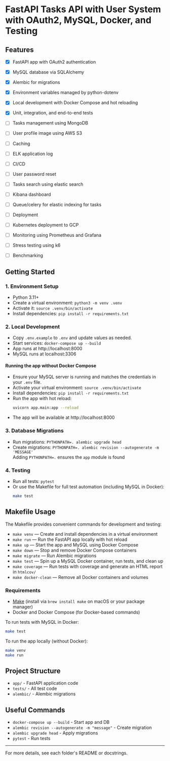 # FastAPI Tasks API with User System with OAuth2, MySQL, Docker, and Testing

## Features
- [x] FastAPI app with OAuth2 authentication
- [x] MySQL database via SQLAlchemy
- [x] Alembic for migrations
- [x] Environment variables managed by python-dotenv
- [x] Local development with Docker Compose and hot reloading
- [x] Unit, integration, and end-to-end tests
- [ ] Tasks management using MongoDB
- [ ] User profile image using AWS S3
- [ ] Caching
- [ ] ELK application log
- [ ] CI/CD
- [ ] User password reset
- [ ] Tasks search using elastic search
- [ ] Kibana dashboard
- [ ] Queue/celery for elastic indexing for tasks
- [ ] Deployment
- [ ] Kubernetes deployment to GCP
- [ ] Monitoring using Prometheus and Grafana
- [ ] Stress testing using k6
- [ ] Benchmarking


## Getting Started

### 1. Environment Setup
- Python 3.11+
- Create a virtual environment: `python3 -m venv .venv`
- Activate it: `source .venv/bin/activate`
- Install dependencies: `pip install -r requirements.txt`

### 2. Local Development
- Copy `.env.example` to `.env` and update values as needed.
- Start services: `docker-compose up --build`
- App runs at http://localhost:8000
- MySQL runs at localhost:3306

#### Running the app without Docker Compose
- Ensure your MySQL server is running and matches the credentials in your `.env` file.
- Activate your virtual environment: `source .venv/bin/activate`
- Install dependencies: `pip install -r requirements.txt`
- Run the app with hot reload:
  ```sh
  uvicorn app.main:app --reload
  ```
- The app will be available at http://localhost:8000

### 3. Database Migrations
- Run migrations: `PYTHONPATH=. alembic upgrade head`  
- Create migrations: `PYTHONPATH=. alembic revision --autogenerate -m 'MESSAGE'`  
Adding `PYTHONPATH=.` ensures the `app` module is found

### 4. Testing
- Run all tests: `pytest`
- Or use the Makefile for full test automation (including MySQL in Docker):
  ```sh
  make test
  ```

## Makefile Usage

The Makefile provides convenient commands for development and testing:

- `make venv` — Create and install dependencies in a virtual environment
- `make run` — Run the FastAPI app locally with hot reload
- `make up` — Start the app and MySQL using Docker Compose
- `make down` — Stop and remove Docker Compose containers
- `make migrate` — Run Alembic migrations
- `make test` — Spin up a MySQL Docker container, run tests, and clean up
- `make coverage` — Run tests with coverage and generate an HTML report in `htmlcov/`
- `make docker-clean` — Remove all Docker containers and volumes

### Requirements
- [Make](https://www.gnu.org/software/make/) (install via `brew install make` on macOS or your package manager)
- Docker and Docker Compose (for Docker-based commands)

To run tests with MySQL in Docker:
```sh
make test
```
To run the app locally (without Docker):
```sh
make venv
make run
```

## Project Structure
- `app/` - FastAPI application code
- `tests/` - All test code
- `alembic/` - Alembic migrations

## Useful Commands
- `docker-compose up --build` - Start app and DB
- `alembic revision --autogenerate -m "message"` - Create migration
- `alembic upgrade head` - Apply migrations
- `pytest` - Run tests

---

For more details, see each folder's README or docstrings.
